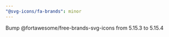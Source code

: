 ```yaml
---
"@svg-icons/fa-brands": minor
---
```


Bump @fortawesome/free-brands-svg-icons from 5.15.3 to 5.15.4
